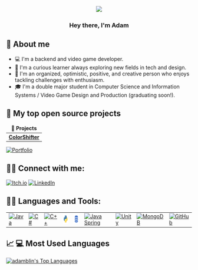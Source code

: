 <div align="center">
  <a href="#"><img width="50%" height="auto" src="https://plus.unsplash.com/premium_photo-1720287601920-ee8c503af775?q=80&w=2070&auto=format&fit=crop&ixlib=rb-4.0.3&ixid=M3wxMjA3fDB8MHxwaG90by1wYWdlfHx8fGVufDB8fHx8fA%3D%3D" /></a>
</div>


<h3 align="center"><strong>Hey there, I'm Adam</strong></h3>



## 📖 About me

* 💻 I'm a backend and video game developer.
* 🧠 I'm a curious learner always exploring new fields in tech and design.
* 🌟 I'm an organized, optimistic, positive, and creative person who enjoys tackling challenges with enthusiasm.
* 🎓 I'm a double major student in Computer Science and Information Systems / Video Game Design and Production (graduating soon!).

## 📘 My top open source projects

<table>
  <thead align="center">
    <tr border: none;>
      <td><b>📘 Projects</b></td>
    </tr>
  </thead>
  <tbody>
    <tr>
      <td><a href="https://github.com/adamblin/ColorShifter"><b>ColorShifter</b></a></td>
    </tr>
  </tbody>
</table>


<p align="left">
  <a href="https://github.com/adamblin?tab=repositories"><img alt="Portfolio" title="Portfolio" src="https://img.shields.io/badge/-More%20Repos-black?style=for-the-badge&logo=addthis&logoColor=white"/></a>
</p>

## 🙋‍♂️ Connect with me:

<p align="left">
  <a href="https://adamblin.itch.io/"><img alt="Itch.io" title="Itch.io" src="https://img.shields.io/badge/-Itch.io-FF0000?style=for-the-badge&logo=itch.io&logoColor=white"/></a>
  <a href="https://www.linkedin.com/in/adam-benitez/"><img alt="LinkedIn" title="LinkedIn" src="https://img.shields.io/badge/-LinkedIn-0077B5?style=for-the-badge&logo=linkedin&logoColor=white"/></a>
</p>




## 👨‍💻 Languages and Tools:

<table>
    <tbody>
        <tr>
            <td><a href="#"><img alt="Java" title="Java" height="28px"
                        src="https://img.icons8.com/color/48/000000/java-coffee-cup-logo.png" /></a></td>
            <td><a href="#"><img alt="C#" title="C#" height="28px"
                        src="https://img.icons8.com/color/48/000000/c-sharp-logo.png" /></a></td>
            <td><a href="#"><img alt="C++" title="C++" height="28px"
                        src="https://img.icons8.com/color/48/000000/c-plus-plus-logo.png" /></a></td>
            <td><a href="#"><img alt="Python" title="Python" height="28px"
                        src="https://raw.githubusercontent.com/github/explore/80688e429a7d4ef2fca1e82350fe8e3517d3494d/topics/python/python.png" /></a></td>
            <td><a href="#"><img alt="SQL" title="SQL" height="28px"
                        src="https://raw.githubusercontent.com/github/explore/80688e429a7d4ef2fca1e82350fe8e3517d3494d/topics/sql/sql.png" /></a></td>
            <td><a href="#"><img alt="Java Spring" title="Java Spring" height="28px"
                        src="https://img.icons8.com/color/48/000000/spring-logo.png" /></a></td>
            <td><a href="#"><img alt="Unity" title="Unity" height="28px"
                        src="https://img.icons8.com/ios-filled/50/000000/unity.png" /></a></td>
            <td><a href="#"><img alt="MongoDB" title="MongoDB" height="28px"
                        src="https://img.icons8.com/color/48/000000/mongodb.png" /></a></td>
            <td><a href="#"><img alt="GitHub" title="GitHub" height="28px"
                        src="https://i.imgur.com/DZgetVv.png" /></a></td>
        </tr>
    </tbody>
</table>



<!-- https://github.com/gautamkrishnar/blog-post-workflow -->


## 📈 💻 Most Used Languages


<a href="https://github.com/anuraghazra/github-readme-stats">
  <img alt="adamblin's Top Languages" src="https://github-readme-stats.vercel.app/api/top-langs/?username=adamblin&langs_count=10&layout=compact&cache_seconds=3600&hide=html,css" />
</a>


  
